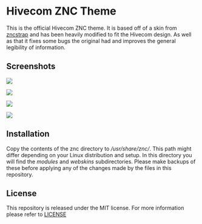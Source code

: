 
# Hivecom ZNC Theme #

This is the official Hivecom ZNC theme. It is based off of a skin from
[zncstrap](https://github.com/ProjectFirrre/zncstrap) and has been heavily
modified to fit the Hivecom design. As well as that it fixes some bugs the
original had and improves the general legibility of information.

## Screenshots ##

![](https://github.com/catlinman/hivecom-znc/blob/master/screenshots/splash.png)

![](https://github.com/catlinman/hivecom-znc/blob/master/screenshots/stats.png)

![](https://github.com/catlinman/hivecom-znc/blob/master/screenshots/networks.png)

![](https://github.com/catlinman/hivecom-znc/blob/master/screenshots/settings.png)

## Installation ##

Copy the contents of the znc directory to */usr/share/znc/*. This path might
differ depending on your Linux distribution and setup. In this directory you
will find the *modules* and *webskins* subdirectories. Please make backups
of these before applying any of the changes made by the files in this
repository.

## License ##

This repository is released under the MIT license. For more information please
refer to [LICENSE](https://github.com/catlinman/hivecom-znc/blob/master/LICENSE)
